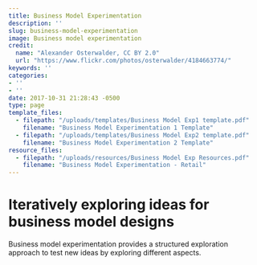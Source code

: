 ```yaml
---
title: Business Model Experimentation
description: ''
slug: business-model-experimentation
image: Business model experimentation
credit:
  name: "Alexander Osterwalder, CC BY 2.0"
  url: "https://www.flickr.com/photos/osterwalder/4184663774/"
keywords: ''
categories:
- ''
- ''
date: 2017-10-31 21:28:43 -0500
type: page
template_files:
  - filepath: "/uploads/templates/Business Model Exp1 template.pdf"
    filename: "Business Model Experimentation 1 Template"
  - filepath: "/uploads/templates/Business Model Exp2 template.pdf"
    filename: "Business Model Experimentation 2 Template"
resource_files:
  - filepath: "/uploads/resources/Business Model Exp Resources.pdf"
    filename: "Business Model Experimentation - Retail"
---
```

# Iteratively exploring ideas for business model designs

Business model experimentation provides a  structured exploration approach to test new  ideas by exploring different aspects.
